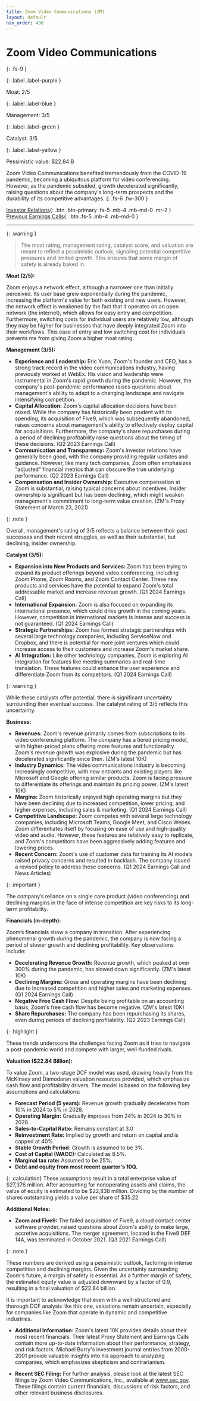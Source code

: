 ```yaml
---
title: Zoom Video Communications (ZM)
layout: default
nav_order: 496
---
```


# Zoom Video Communications
{: .fs-9 }

{: .label .label-purple }

Moat: 2/5

{: .label .label-blue }

Management: 3/5

{: .label .label-green }

Catalyst: 3/5

{: .label .label-yellow }

Pessimistic value: $22.84 B

Zoom Video Communications benefited tremendously from the COVID-19 pandemic, becoming a ubiquitous platform for video conferencing. However, as the pandemic subsided, growth decelerated significantly, raising questions about the company's long-term prospects and the durability of its competitive advantages.
{: .fs-6 .fw-300 }

[Investor Relations](https://www.google.com/search?q=ZM+investor+relations){: .btn .btn-primary .fs-5 .mb-4 .mb-md-0 .mr-2 }
[Previous Earnings Calls](https://discountingcashflows.com/company/ZM/transcripts/){: .btn .fs-5 .mb-4 .mb-md-0 }

---

{: .warning } 
>The moat rating, management rating, catalyst score, and valuation are meant to reflect a pessimistic outlook, signaling potential competitive pressures and limited growth. This ensures that some margin of safety is already baked in.


**Moat (2/5):**

Zoom enjoys a network effect, although a narrower one than initially perceived.  Its user base grew exponentially during the pandemic, increasing the platform's value for both existing and new users.  However, the network effect is weakened by the fact that it operates on an open network (the internet), which allows for easy entry and competition.  Furthermore, switching costs for individual users are relatively low, although they may be higher for businesses that have deeply integrated Zoom into their workflows. This ease of entry and low switching cost for individuals prevents me from giving Zoom a higher moat rating.

**Management (3/5):**

* **Experience and Leadership:** Eric Yuan, Zoom's founder and CEO, has a strong track record in the video communications industry, having previously worked at WebEx.  His vision and leadership were instrumental in Zoom's rapid growth during the pandemic. However, the company's post-pandemic performance raises questions about management's ability to adapt to a changing landscape and navigate intensifying competition.
* **Capital Allocation:** Zoom's capital allocation decisions have been mixed. While the company has historically been prudent with its spending, its acquisition of Five9, which was subsequently abandoned, raises concerns about management's ability to effectively deploy capital for acquisitions.  Furthermore, the company's share repurchases during a period of declining profitability raise questions about the timing of these decisions. (Q2 2023 Earnings Call)
* **Communication and Transparency:** Zoom's investor relations have generally been good, with the company providing regular updates and guidance.  However, like many tech companies, Zoom often emphasizes "adjusted" financial metrics that can obscure the true underlying performance. (Q2 2023 Earnings Call)
* **Compensation and Insider Ownership:** Executive compensation at Zoom is substantial, raising typical concerns about incentives. Insider ownership is significant but has been declining, which might weaken management's commitment to long-term value creation.  (ZM's Proxy Statement of March 23, 2021)

{: .note }

Overall, management's rating of 3/5 reflects a balance between their past successes and their recent struggles, as well as their substantial, but declining, insider ownership.

**Catalyst (3/5):**

* **Expansion into New Products and Services:** Zoom has been trying to expand its product offerings beyond video conferencing, including Zoom Phone, Zoom Rooms, and Zoom Contact Center.  These new products and services have the potential to expand Zoom's total addressable market and increase revenue growth. (Q1 2024 Earnings Call)
* **International Expansion:** Zoom is also focused on expanding its international presence, which could drive growth in the coming years. However, competition in international markets is intense and success is not guaranteed. (Q1 2024 Earnings Call)
* **Strategic Partnerships:** Zoom has formed strategic partnerships with several large technology companies, including ServiceNow and Dropbox, and there is potential for more joint ventures which could increase access to their customers and increase Zoom's market share. 
* **AI Integration:** Like other technology companies, Zoom is exploring AI integration for features like meeting summaries and real-time translation. These features could enhance the user experience and differentiate Zoom from its competitors. (Q1 2024 Earnings Call)

{: .warning }

While these catalysts offer potential, there is significant uncertainty surrounding their eventual success. The catalyst rating of 3/5 reflects this uncertainty.

**Business:**

* **Revenues:** Zoom's revenue primarily comes from subscriptions to its video conferencing platform.  The company has a tiered pricing model, with higher-priced plans offering more features and functionality. Zoom's revenue growth was explosive during the pandemic but has decelerated significantly since then. (ZM's latest 10K)
* **Industry Dynamics:** The video communications industry is becoming increasingly competitive, with new entrants and existing players like Microsoft and Google offering similar products. Zoom is facing pressure to differentiate its offerings and maintain its pricing power. (ZM's latest 10K)
* **Margins:** Zoom historically enjoyed high operating margins but they have been declining due to increased competition, lower pricing, and higher expenses, including sales & marketing. (Q1 2024 Earnings Call)
* **Competitive Landscape:**  Zoom competes with several large technology companies, including Microsoft Teams, Google Meet, and Cisco Webex. Zoom differentiates itself by focusing on ease of use and high-quality video and audio.  However, these features are relatively easy to replicate, and Zoom's competitors have been aggressively adding features and lowering prices.
* **Recent Concern:** Zoom's use of customer data for training its AI models raised privacy concerns and resulted in backlash.  The company issued a revised policy to address these concerns. (Q1 2024 Earnings Call and News Articles)

{: .important }

The company’s reliance on a single core product (video conferencing) and declining margins in the face of intense competition are key risks to its long-term profitability.

**Financials (in-depth):**

Zoom’s financials show a company in transition.  After experiencing phenomenal growth during the pandemic, the company is now facing a period of slower growth and declining profitability.  Key observations include:

* **Decelerating Revenue Growth:** Revenue growth, which peaked at over 300% during the pandemic, has slowed down significantly. (ZM's latest 10K)
* **Declining Margins:**  Gross and operating margins have been declining due to increased competition and higher sales and marketing expenses. (Q1 2024 Earnings Call)
* **Negative Free Cash Flow:** Despite being profitable on an accounting basis, Zoom's free cash flow has become negative. (ZM's latest 10K)
* **Share Repurchases:**  The company has been repurchasing its shares, even during periods of declining profitability. (Q2 2023 Earnings Call)

{: .highlight }

These trends underscore the challenges facing Zoom as it tries to navigate a post-pandemic world and compete with larger, well-funded rivals.

**Valuation ($22.84 Billion):**

To value Zoom, a two-stage DCF model was used, drawing heavily from the McKinsey and Damodaran valuation resources provided, which emphasize cash flow and profitability drivers. The model is based on the following key assumptions and calculations:

* **Forecast Period (5 years):** Revenue growth gradually decelerates from 10% in 2024 to 5% in 2028.
* **Operating Margin:**  Gradually improves from 24% in 2024 to 30% in 2028.
* **Sales-to-Capital Ratio:** Remains constant at 3.0
* **Reinvestment Rate:** Implied by growth and return on capital and is capped at 40%.
* **Stable Growth Period:**  Growth is assumed to be 3%.
* **Cost of Capital (WACC):** Calculated as 8.5%.
* **Marginal tax rate:** Assumed to be 25%.
* **Debt and equity from most recent quarter's 10Q.**


{: .calculation}
These assumptions result in a total enterprise value of $27,376 million. After accounting for nonoperating assets and claims, the value of equity is estimated to be $22,838 million.  Dividing by the number of shares outstanding yields a value per share of $35.22.

**Additional Notes:**

* **Zoom and Five9:** The failed acquisition of Five9, a cloud contact center software provider, raised questions about Zoom's ability to make large, accretive acquisitions. The merger agreement, located in the Five9 DEF 14A, was terminated in October 2021. (Q3 2021 Earnings Call)

{: .note }

These numbers are derived using a pessimistic outlook, factoring in intense competition and declining margins. Given the uncertainty surrounding Zoom's future, a margin of safety is essential. As a further margin of safety, the estimated equity value is adjusted downward by a factor of 0.9, resulting in a final valuation of $22.84 billion. 

It is important to acknowledge that even with a well-structured and thorough DCF analysis like this one, valuations remain uncertain, especially for companies like Zoom that operate in dynamic and competitive industries.

* **Additional Information:**
 Zoom's latest 10K provides details about their most recent financials.  Their latest Proxy Statement and Earnings Calls contain more up-to-date information about their performance, strategy, and risk factors.  Michael Burry's investment journal entries from 2000-2001 provide valuable insights into his approach to analyzing companies, which emphasizes skepticism and contrarianism. 



* **Recent SEC Filing:** For further analysis, please look at the latest SEC filings by Zoom Video Communications, Inc., available at www.sec.gov. These filings contain current financials, discussions of risk factors, and other relevant business disclosures.